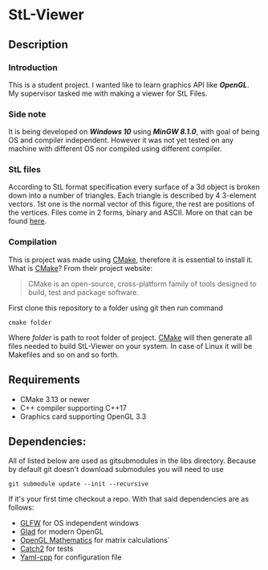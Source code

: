 # StL-Viewer

## Description

### Introduction
This is a student project. I wanted like to learn graphics API like ***OpenGL***. My supervisor tasked me with making a viewer for StL Files.

### Side note

It is being developed on ***Windows 10*** using ***MinGW 8.1.0***, with goal of being OS and compiler independent. However it was not yet tested on any machine with different OS nor compiled using different compiler.

### StL files
According to StL format specification every surface of a 3d object is broken down into a number of triangles. Each triangle is described by 4 3-element vectors. 1st one is the normal vector of this figure, the rest are positions of the vertices. Files come in 2 forms, binary and ASCII. More on that can be found [here][stl].

### Compilation
This is project was made using [CMake][cmake], therefore it is essential to install it. What is [CMake][cmake]? From their project website:
 > CMake is an open-source, cross-platform family of tools designed to build, test and package software.
 
First clone this repository to a folder using git then run command

    cmake folder

Where _folder_ is path to root folder of project. [CMake][cmake] will then generate all files needed to build StL-Viewer on your system. In case of Linux it will be Makefiles and so on and so forth.

## Requirements
* CMake 3.13 or newer
* C++ compiler supporting C++17
* Graphics card supporting OpenGL 3.3
 
## Dependencies:

All of listed below are used as gitsubmodules in the libs directory. Because by default git doesn't download submodules you will need to use 

    git submodule update --init --recursive
 
 If it's your first time checkout a repo. With that said dependencies are as follows:
 
* [GLFW][glfw] for OS independent windows
* [Glad][glad] for modern OpenGL
* [OpenGL Mathematics][glm] for matrix calculations`
* [Catch2][Catch2] for tests
* [Yaml-cpp][yaml] for configuration file 

[stl]: https://www.fabbers.com/tech/STL_Format#Sct_specs
[cmake]: https://cmake.org/
[glfw]: https://www.glfw.org/
[glad]: https://glad.dav1d.de/
[glm]: https://github.com/g-truc/glm
[Catch2]: https://github.com/catchorg/Catch2
[yaml]: https://github.com/jbeder/yaml-cpp
